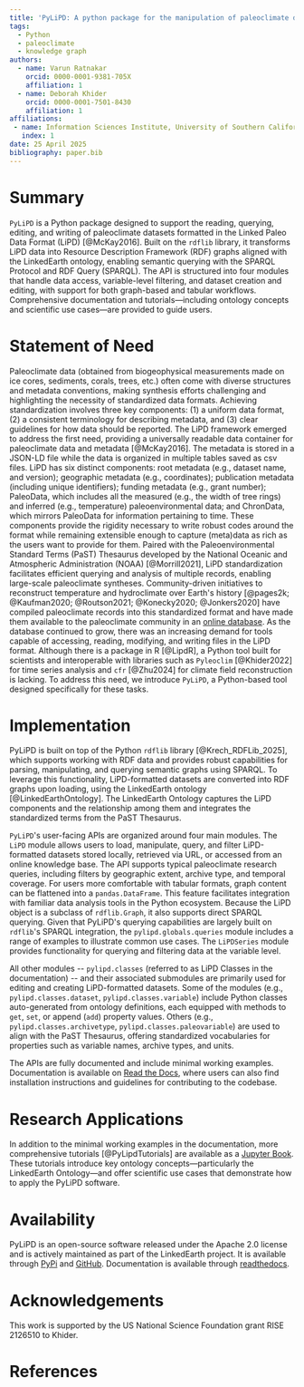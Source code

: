 ```yaml
---
title: 'PyLiPD: A python package for the manipulation of paleoclimate datasets'
tags:
  - Python
  - paleoclimate
  - knowledge graph
authors:
  - name: Varun Ratnakar
    orcid: 0000-0001-9381-705X
    affiliation: 1
  - name: Deborah Khider
    orcid: 0000-0001-7501-8430
    affiliation: 1
affiliations:
 - name: Information Sciences Institute, University of Southern California
   index: 1
date: 25 April 2025
bibliography: paper.bib
---
```


# Summary
`PyLiPD` is a Python package designed to support the reading, querying, editing, and writing of paleoclimate datasets formatted in the Linked Paleo Data Format (LiPD) [@McKay2016]. Built on the `rdflib` library, it transforms LiPD data into Resource Description Framework (RDF) graphs aligned with the LinkedEarth ontology, enabling semantic querying with the SPARQL Protocol and RDF Query  (SPARQL). The API is structured into four modules that handle data access, variable-level filtering, and dataset creation and editing, with support for both graph-based and tabular workflows. Comprehensive documentation and tutorials—including ontology concepts and scientific use cases—are provided to guide users. 

# Statement of Need
Paleoclimate data (obtained from biogeophysical measurements made on ice cores, sediments, corals, trees, etc.) often come with diverse structures and metadata conventions, making synthesis efforts challenging and highlighting the necessity of standardized data formats.  Achieving standardization involves three key components: (1) a uniform data format, (2) a consistent terminology for describing metadata, and (3) clear guidelines for how data should be reported. The LiPD framework emerged to address the first need, providing a universally readable data container for paleoclimate data and metadata [@McKay2016]. The metadata is stored in a JSON-LD file while the data is organized in multiple tables saved as csv files. LiPD has six distinct components: root metadata (e.g., dataset name, and version); geographic metadata (e.g., coordinates); publication metadata (including unique identifiers); funding metadata (e.g., grant number); PaleoData, which includes all the measured (e.g., the width of tree rings) and inferred (e.g., temperature) paleoenvironmental data; and ChronData, which mirrors PaleoData for information pertaining to time. These components provide the rigidity necessary to write robust codes around the format while remaining extensible enough to capture (meta)data as rich as the users want to provide for them. Paired with the Paleoenvironmental Standard Terms (PaST) Thesaurus developed by the National Oceanic and Atmospheric Administration (NOAA) [@Morrill2021], LiPD standardization facilitates efficient querying and analysis of multiple records, enabling large-scale paleoclimate syntheses. Community-driven initiatives to reconstruct temperature and hydroclimate over Earth's history [@pages2k; @Kaufman2020; @Routson2021; @Konecky2020; @Jonkers2020] have compiled paleoclimate records into this standardized format and have made them available to the paleoclimate community in an [online database](https://lipdverse.org). As the database continued to grow, there was an increasing demand for tools capable of accessing, reading, modifying, and writing files in the LiPD format. Although there is a package in R [@LipdR], a Python tool built for scientists and interoperable with libraries such as `Pyleoclim` [@Khider2022] for time series analysis and `cfr` [@Zhu2024] for climate field reconstruction is lacking. To address this need, we introduce `PyLiPD`, a Python-based tool designed specifically for these tasks.

# Implementation
PyLiPD is built on top of the Python `rdflib` library [@Krech_RDFLib_2025], which supports working with RDF data and provides robust capabilities for parsing, manipulating, and querying semantic graphs using SPARQL. To leverage this functionality, LiPD-formatted datasets are converted into RDF graphs upon loading, using the LinkedEarth ontology [@LinkedEarthOntology]. The LinkedEarth Ontology captures the LiPD components and the relationship among them and integrates the standardized terms from the PaST Thesaurus.  

`PyLiPD`'s user-facing APIs are organized around four main modules. The `LiPD` module allows users to load, manipulate, query, and filter LiPD-formatted datasets stored locally, retrieved via URL, or accessed from an online knowledge base. The API supports typical paleoclimate research queries, including filters by geographic extent, archive type, and temporal coverage. For users more comfortable with tabular formats, graph content can be flattened into a `pandas.DataFrame`. This feature facilitates integration with familiar data analysis tools in the Python ecosystem. Because the LiPD object is a subclass of `rdflib.Graph`, it also supports direct SPARQL querying. Given that PyLiPD's querying capabilities are largely built on `rdflib`'s SPARQL integration, the `pylipd.globals.queries` module includes a range of examples to illustrate common use cases. The `LiPDSeries` module provides functionality for querying and filtering data at the variable level.


All other modules -- `pylipd.classes`  (referred to as LiPD Classes in the documentation) -- and their associated submodules are primarily used for editing and creating LiPD-formatted datasets. Some of the modules (e.g., `pylipd.classes.dataset`, `pylipd.classes.variable`) include Python classes auto-generated from ontology definitions, each equipped with methods to `get`, `set`, or append (`add`) property values. Others (e.g., `pylipd.classes.archivetype`, `pylipd.classes.paleovariable`) are used to align with the PaST Thesaurus, offering standardized vocabularies for properties such as variable names, archive types, and units. 

The APIs are fully documented and include minimal working examples. Documentation is available on [Read the Docs](https://pylipd.readthedocs.io/en/latest/index.html), where users can also find installation instructions and guidelines for contributing to the codebase.

# Research Applications

In addition to the minimal working examples in the documentation, more comprehensive tutorials [@PyLipdTutorials] are available as a [Jupyter Book](http://linked.earth/pylipdTutorials/intro.html). These tutorials introduce key ontology concepts—particularly the LinkedEarth Ontology—and offer scientific use cases that demonstrate how to apply the PyLiPD software.

# Availability

PyLiPD is an open-source software released under the Apache 2.0 license and is actively maintained as part of the LinkedEarth project. It is available through [PyPi](https://pypi.org/project/pylipd/) and [GitHub](https://github.com/linkedearth/pylipd). Documentation is available through [readthedocs](https://pylipd.readthedocs.io/en/latest/index.html).

# Acknowledgements

This work is supported by the US National Science Foundation grant RISE 2126510 to Khider. 

# References
